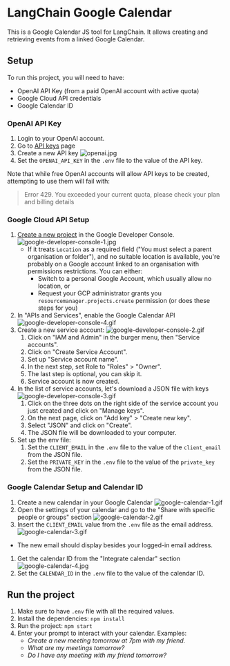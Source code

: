 # LangChain Google Calendar
This is a Google Calendar JS tool for LangChain. It allows creating and retrieving events from a linked Google Calendar.

## Setup

To run this project, you will need to have:
- OpenAI API Key (from a paid OpenAI account with active quota)
- Google Cloud API credentials
- Google Calendar ID

### OpenAI API Key

1. Login to your OpenAI account.
1. Go to [API keys](https://platform.openai.com/account/api-keys) page
1. Create a new API key ![openai.jpg](readmeFiles%2Fopenai.jpg)
1. Set the `OPENAI_API_KEY` in the `.env` file to the value of the API key.

Note that while free OpenAI accounts will allow API keys to be created, attempting to use them will fail with:

> Error 429. You exceeded your current quota, please check your plan and billing details

### Google Cloud API Setup

1. [Create a new project](https://console.cloud.google.com/projectcreate) in the Google Developer Console. ![google-developer-console-1.jpg](readmeFiles%2Fgoogle-developer-console-1.jpg)
   - If it treats `Location` as a required field ("You must select a parent organisation or folder"), and no suitable location is available, you're probably on a Google account linked to an organisation with permissions restrictions. You can either:
      - Switch to a personal Google Account, which usually allow no location, or
      - Request your GCP administrator grants you `resourcemanager.projects.create` permission (or does these steps for you) 
1. In "APIs and Services", enable the Google Calendar API ![google-developer-console-4.gif](readmeFiles%2Fgoogle-developer-console-4.gif)
1. Create a new service account: ![google-developer-console-2.gif](readmeFiles%2Fgoogle-developer-console-2.gif)
   1. Click on "IAM and Admin" in the burger menu, then "Service accounts".
   1. Click on "Create Service Account".
   1. Set up "Service account name".
   1. In the next step, set Role to "Roles" > "Owner".
   1. The last step is optional, you can skip it.
   1. Service account is now created.
1. In the list of service accounts, let's download a JSON file with keys ![google-developer-console-3.gif](readmeFiles%2Fgoogle-developer-console-3.gif)
   1. Click on the three dots on the right side of the service account you just created and click on "Manage keys".
   1. On the next page, click on "Add key" > "Create new key".
   1. Select "JSON" and click on "Create".
   1. The JSON file will be downloaded to your computer.
1. Set up the env file:
   1. Set the `CLIENT_EMAIL` in the `.env` file to the value of the `client_email` from the JSON file.
   1. Set the `PRIVATE_KEY` in the `.env` file to the value of the `private_key` from the JSON file.

### Google Calendar Setup and Calendar ID

1. Create a new calendar in your Google Calendar ![google-calendar-1.gif](readmeFiles%2Fgoogle-calendar-1.gif)
1. Open the settings of your calendar and go to the "Share with specific people or groups" section ![google-calendar-2.gif](readmeFiles%2Fgoogle-calendar-2.gif)
1. Insert the `CLIENT_EMAIL` value from the `.env` file as the email address.  ![google-calendar-3.gif](readmeFiles%2Fgoogle-calendar-3.gif)
  - The new email should display besides your logged-in email address. 
1. Get the calendar ID from the "Integrate calendar" section ![google-calendar-4.jpg](readmeFiles%2Fgoogle-calendar-4.jpg) 
1. Set the `CALENDAR_ID` in the `.env` file to the value of the calendar ID.

## Run the project

1. Make sure to have `.env` file with all the required values.
1. Install the dependencies: `npm install`
1. Run the project: `npm start`
1. Enter your prompt to interact with your calendar. Examples:
   - *Create a new meeting tomorrow at 7pm with my friend.*
   - *What are my meetings tomorrow?*
   - *Do I have any meeting with my friend tomorrow?*
